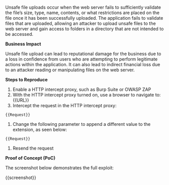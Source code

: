 Unsafe file uploads occur when the web server fails to sufficiently validate the file’s size, type, name, contents, or what restrictions are placed on the file once it has been successfully uploaded. The application fails to validate files that are uploaded, allowing an attacker to upload unsafe files to the web server and gain access to folders in a directory that are not intended to be accessed.

**Business Impact**

Unsafe file upload can lead to reputational damage for the business due to a loss in confidence from users who are attempting to perform legitimate actions within the application. It can also lead to indirect financial loss due to an attacker reading or manipulating files on the web server.

**Steps to Reproduce**

1. Enable a HTTP intercept proxy, such as Burp Suite or OWASP ZAP
1. With the HTTP intercept proxy turned on, use a browser to navigate to: {{URL}}
1. Intercept the request in the HTTP intercept proxy:

```HTTP
{{Request}}
```

1. Change the following parameter to append a different value to the extension, as seen below:

```HTTP
{{Request}}
```

1. Resend the request

**Proof of Concept (PoC)**

The screenshot below demonstrates the full exploit:

{{screenshot}}

